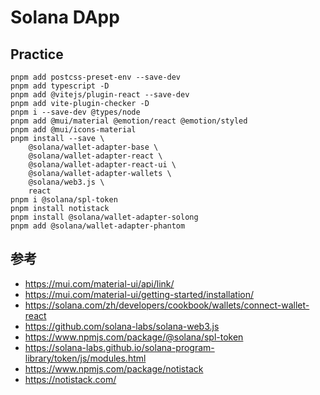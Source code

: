 # Solana DApp

## Practice

```shell
pnpm add postcss-preset-env --save-dev 
pnpm add typescript -D      
pnpm add @vitejs/plugin-react --save-dev 
pnpm add vite-plugin-checker -D 
pnpm i --save-dev @types/node    
pnpm add @mui/material @emotion/react @emotion/styled   
pnpm add @mui/icons-material 
pnpm install --save \
    @solana/wallet-adapter-base \
    @solana/wallet-adapter-react \
    @solana/wallet-adapter-react-ui \
    @solana/wallet-adapter-wallets \
    @solana/web3.js \
    react
pnpm i @solana/spl-token  
pnpm install notistack  
pnpm install @solana/wallet-adapter-solong  
pnpm add @solana/wallet-adapter-phantom  
```

## 参考

- <https://mui.com/material-ui/api/link/>
- <https://mui.com/material-ui/getting-started/installation/>
- <https://solana.com/zh/developers/cookbook/wallets/connect-wallet-react>
- <https://github.com/solana-labs/solana-web3.js>
- <https://www.npmjs.com/package/@solana/spl-token>
- <https://solana-labs.github.io/solana-program-library/token/js/modules.html>
- <https://www.npmjs.com/package/notistack>
- <https://notistack.com/>
